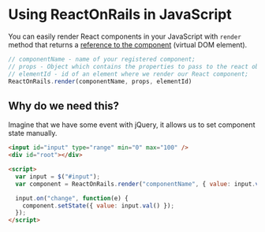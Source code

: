 # Using ReactOnRails in JavaScript
You can easily render React components in your JavaScript with `render` method that returns a [reference to the component](https://facebook.github.io/react/docs/more-about-refs.html) (virtual DOM element).

```js
// componentName - name of your registered component;
// props - Object which contains the properties to pass to the react object;
// elementId - id of an element where we render our React component;
ReactOnRails.render(componentName, props, elementId)
```

## Why do we need this?
Imagine that we have some event with jQuery, it allows us to set component state manually.

```html
<input id="input" type="range" min="0" max="100" />
<div id="root"></div>

<script>
  var input = $("#input");
  var component = ReactOnRails.render("componentName", { value: input.val() }, "root");

  input.on("change", function(e) {
    component.setState({ value: input.val() });
  });
</script>
```
